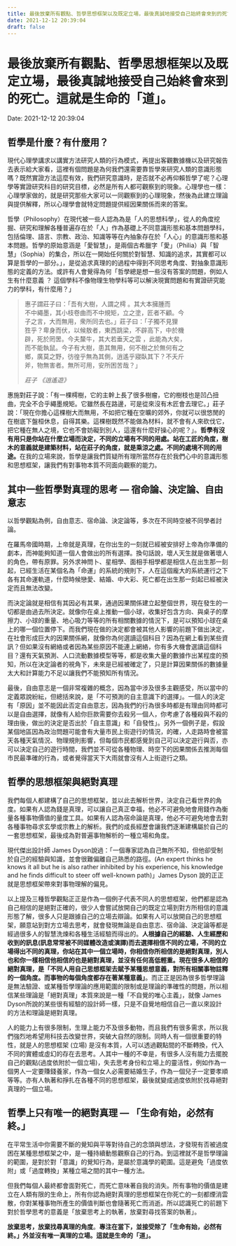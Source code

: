 ```yaml
---
title: 最後放棄所有觀點、哲學思想框架以及既定立場，最後真誠地接受自己始終會來到的死亡。這就是生命的「道」。 
date: 2021-12-12 20:39:04 
draft: false
---
```

# 最後放棄所有觀點、哲學思想框架以及既定立場，最後真誠地接受自己始終會來到的死亡。這就是生命的「道」。
Date: 2021-12-12 20:39:04

<!-- wp:heading -->
<h2 id="哲學是什麼-有什麼用">哲學是什麼？有什麼用？</h2>
<!-- /wp:heading -->

<!-- wp:paragraph -->
<p>現代心理學講求以講實方法研究人類的行為模式，再提出客觀數據機以及研究報告去表示給大家看，這裡有個問題是為何我們還需要靠哲學來研究人類的意識形態嗎？既然實證方法這麼有效，我們研究意識時，是否就不必再仰賴哲學了呢？心理學等實證研究科目的研究目標，必然是所有人都可觀察到的現象。心理學也一樣：心理學家做的，就是研究那些大家可以一同觀察到的心理現象，然後為此建立理論與提供解釋，所以心理學會就特定問題提供經因果關係而來的答案。</p>
<!-- /wp:paragraph -->

<!-- wp:paragraph -->
<p>哲學（Philosophy）在現代被一些人認為為是「人的思想科學」，從人的角度挖掘、研究和理解各種普遍存在於「人」作為基礎上不同意識形態和基本問題學科，包括倫理、語言、宗教、政治、知識等等在內抽象存在於「人心」的意識形態和基本問題。哲學的原始意涵是「愛智慧」，是兩個古希臘字「愛」（Philia）與「智慧」（Sophia）的集合，所以在一開始任何關於對智慧、知識的追求，其實都可以算是哲學的一部分。」，是從追求真理的的過程中得到不同思考角度、對抽象意識形態的定義的方法。或許有人會覺得為何「哲學總是想一些沒有答案的問題，例如人生有什麼意義 ？ 這個學科不像物理生物學科等可以解決現實問題和有實證研究能力的學科，有什麼用？」</p>
<!-- /wp:paragraph -->

<!-- wp:quote -->
<blockquote class="wp-block-quote"><!-- wp:paragraph -->
<p>惠子謂莊子曰：「吾有大樹，人謂之樗 。其大本擁腫而<br>不中繩墨，其小枝卷曲而不中規矩，立之塗，匠者不顧。今<br>子之言，大而無用，衆所同去也。」莊子曰：「子獨不見狸<br>狌乎？卑身而伏，以候敖者，東西跳梁，不辟高下，中於機<br>辟，死於罔罟。今夫斄牛，其大若垂天之雲 ，此能為大矣，<br>而不能執鼠。今子有大樹，患其無用，何不樹之於無何有之<br>鄉，廣莫之野，彷徨乎無為其側，逍遙乎寢臥其下？不夭斤<br>斧，物無害者。無所可用，安所困苦哉？」</p>
<!-- /wp:paragraph --><cite>莊子 《<em>逍遙遊</em>》</cite></blockquote>
<!-- /wp:quote -->

<!-- wp:paragraph -->
<p>惠施對莊子說：「有一棵樗樹，它的主幹上長了很多樹瘤，它的樹枝也是凹凸扭曲，完全不合乎繩墨規矩。它雖然長在路邊，可是從來沒有木匠會去理它。」莊子說：「現在你擔心這棵樹大而無用，不如把它種在空曠的郊外，你就可以很悠閒的在樹底下盤桓休息，自得其樂。這棵樹既然不能做為材料，就不會有人來砍伐它，把它種在無人之境，它也不會妨礙到別人，這還有什麼好操心的呢？」。<strong>哲學有沒有用只是你站在什麼立場而決定，不同的立場有不同的用處。站在工匠的角度，樹木的意義就是建築材料，站在莊子的角度，就是乘涼之處。不同的處境不同的用途。</strong>在我的立場來說，哲學是讓我們質疑所有理所當然存在於我們心中的意識形態和思想框架，讓我們有對事物本質不同面向觀察的能力。</p>
<!-- /wp:paragraph -->

<!-- wp:heading -->
<h2 id="其中一些哲學對真理的思考-自由意志-宿命論-決定論">其中一些哲學對真理的思考 — 宿命論、決定論、自由意志</h2>
<!-- /wp:heading -->

<!-- wp:paragraph -->
<p id="我們每個人都建構自己的思想框架-並以此去解析世界-決定自己看世界的角度">以哲學觀點為例，自由意志、宿命論、決定論等，多次在不同時空被不同學者討論。</p>
<!-- /wp:paragraph -->

<!-- wp:paragraph -->
<p id="我們每個人都建構自己的思想框架-並以此去解析世界-決定自己看世界的角度">在羅馬帝國時期，上帝就是真理，在你出生的一刻就已經被安排好上帝為你準備的劇本，而神能夠知道一個人會做出的所有選擇。換句話說，壞人天生就是做著壞人的角色，帶有原罪。另外求神問卜、星相學、面相手相學都是相信人在出生那一刻起，已經生活在某個名為「命運」的系統的規則下，人在這個龐大的系統運行之下各有其命運軌道，什麼時候戀愛、結婚、中大彩、死亡都在出生那一刻起已經被決定而且無法改變。</p>
<!-- /wp:paragraph -->

<!-- wp:paragraph -->
<p id="我們每個人都建構自己的思想框架-並以此去解析世界-決定自己看世界的角度">而決定論就是相信有其因必有其果，通過因果關係建立起整個世界，現在發生的一切都是由過去所決定。就像你在桌上推動一個小球，收集好包含方向、與桌子的摩擦力、小球的重量、地心吸力等等的所有相關數據的情況下，是可以預知小球在桌上的哪一個位置停下。而我們現在做的決定都會被其他人影響的前題下做出決定，在社會形成巨大的因果關係網，就像你為何選讀這個科目？因為在網上看到某些資訊？但如果沒有網絡或者因為某些原因不能連上網絡，你有多大機會選讀這個科目？還有天氣預測、人口流動數據模型等等，都是收集大量的數據作出某程度的預知，所以在決定論者的視角下，未來是已經被確定了，只是計算因果關係的數據量太大和計算能力不足以讓我們不能預知所有情況。</p>
<!-- /wp:paragraph -->

<!-- wp:paragraph -->
<p>最後，自由意志是一個非常複雜的概念，因為當中涉及很多主觀感受，所以當中的定義眾說紛紜，但總括來說，是「不可預測的自主意識下的選擇」。一個人的決定有「原因」並不能因此否定自由意志，因為我們的行為很多時都是有理由同時都可以是自由選擇，就像有人給你巨款需要你去殺另一個人，你考慮了各種殺與不殺的理由後，做出的決定是否出於「自主意識」和「自發性」。另外一個例子是，假設某個地區因為政治問題可能會有大量市民上街遊行的情況，的確，人走路時會被當天各種天氣情況、物理規則影響，但每個市民都感覺到自己可以決定遊行與否，亦可以決定自己的遊行時間，我們並不可從各種物理、時空下的因果關係去推測每個市民最準確的行為，或者覺得當天下大雨就會沒有人上街遊行之類。</p>
<!-- /wp:paragraph -->

<!-- wp:heading -->
<h2 id="哲學的思想框架與絕對真理">哲學的思想框架與絕對真理</h2>
<!-- /wp:heading -->

<!-- wp:paragraph -->
<p>我們每個人都建構了自己的思想框架，並以此去解析世界，決定自己看世界的角度。如果有人認為錢是真理，可以讓自己真正幸福，他必不可避免地會用錢作為衡量各種事物價值的量度工具。如果有人認為宿命論是真理，他必不可避免地會去對各種事物尋求玄學或宗教上的解析。我們的成長經歷會讓我們逐漸建構屬於自己的一套思想框架，最後成為對普遍事物解析的一種立場和角度。</p>
<!-- /wp:paragraph -->

<!-- wp:paragraph -->
<p>現代傑出設計師 James Dyson說過：「一個專家認為自己無所不知，但他卻受制於自己的經驗與知識，並會很難偏離自己熟悉的路徑。(An expert thinks he knows it all but he is also rather inhibited by his experience, his knowledge and he finds difficult to steer off well-known path)」James Dyson 說的正正就是思想框架帶來對事物理解的偏見。</p>
<!-- /wp:paragraph -->

<!-- wp:paragraph -->
<p>以上提及三種哲學觀點正正是作為一個例子代表不同人的思想框架，他們都是認為自己相信的是絕對正確的，很少人會嘗試放開自己的既定立場到對方所相信的意識形態了解，很多人只是跟據自己的立場去辯論。如果有人可以放開自己的思想框架，願意站到對方立場去思考，就會發現無論是自由意志、宿命論、決定論等都是經過很多人的智慧洗煉和各種生活經驗而得出的。<strong>人根據自己的經驗、人生經歷和收到的訊息(訊息常常被不同媒體改造或演譯)而去選擇相信不同的立場，不同的立場得出不同的真理，你站在其中一個立場時，你相信你所相信的是絕對真理，別人也和你一樣相信他相信的也是絕對真理，並沒有任何高低輕重。現在很多人相信的絕對真理，是「不同人用自己思想框架去賦予某種思想意義，對所有相關事物註釋的一個角度。而事物的每個角度都存在著某種意義」</strong>。而正正是因為很多哲學理論是無法驗證、或某種哲學理論的應用範圍的限制或是理論的準確性的問題，所以相信某些理論是「絕對真理」本質來說是一種「不自覺的唯心主義」，就像 James Dyson所說的某些很有經驗的設計師一樣，只是不自覺地相信自己一直以來設計的方法和理論是絕對真理。</p>
<!-- /wp:paragraph -->

<!-- wp:paragraph -->
<p>人的能力上有很多限制，生理上能力不及很多動物，而且我們有很多需求，所以我們強烈地希望用科技去改變世界，突破大自然的限制。同時人有一個很重要的特性，就是人的思想框架 (立場) 是沒有本質，人可以透過觀點間的不斷轉換，代入不同的實體或虛幻的存在去思考。人其中一種的不幸是，有很多人沒有能力去擺脫自己的觀點(過度依附於一個立場)，失去思考身份和立場上的靈活性，例如作為一個男人一定要賺錢養家，作為一個女人必需要結婚生子，作為一個兒子一定要孝順等等。亦有人執著和掙扎在各種不同的思想框架，最後就變成過度依附於找尋絕對真理的一個立場。</p>
<!-- /wp:paragraph -->

<!-- wp:heading -->
<h2 id="哲學上只有唯一的絕對真理-生命有始-必然有終">哲學上只有唯一的絕對真理 — 「生命有始，必然有終。」</h2>
<!-- /wp:heading -->

<!-- wp:paragraph -->
<p>在平常生活中你需要不斷的覺知與平等對待自己的念頭與想法，才發現有否被過度困在某種思想框架之中，是一種持續動態觀察自己的行為。到這裡就不是哲學理論的範圍，是對於對「意識」的覺知行為，是屬於意識學的範圍。這是避免「過度依附」或「過度轉換」某種立場之間的其中一種方法。</p>
<!-- /wp:paragraph -->

<!-- wp:paragraph -->
<p>但我們每個人最終都會面對死亡，而死亡意味著自我的消失。所有事物的價值是建立在人類有限的生命上，所有你認為絕對真理的思想框架在你死亡的一刻都煙消雲散，你對某種事物所產生的價值判斷也會隨著死亡而消逝。所以認識死亡的前題下對於哲學思考的意義是「放棄思考上的執著，放棄對尋找答案的執著」。</p>
<!-- /wp:paragraph -->

<!-- wp:paragraph -->
<p><strong>放棄思考，放棄找尋真理的角度</strong>。<strong>專注在當下，並接受除了「生命有始，必然有終。」外並沒有唯一真理的立場。這就是生命的「道」。</strong></p>
<!-- /wp:paragraph -->
